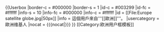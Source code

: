 {{Userbox
  |border-c = #000000
  |border-s = 1
  |id-c     = #003299
  |id-fc    = #ffffff
  |info-s   = 10
  |info-fc  = #000000
  |info-c   = #ffffff
  |id       = [[File:Europe satellite globe.jpg|50px]]
  |info     = 這個用戶來自'''[[歐洲]]'''。
  |usercategory = 歐洲维基人
  |nocat    = {{{nocat|}}}
}}<noinclude>
[[Category:欧洲用户框模板]]
</noinclude>